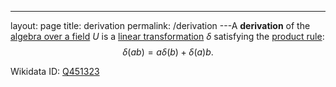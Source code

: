 ---
 layout: page
 title: derivation
 permalink: /derivation
---A **derivation** of the [algebra over a field](https://defsmath.github.io/DefsMath/algebra_over_a_field) $U$ is a [linear transformation](https://defsmath.github.io/DefsMath/linear_transformation) $\delta$ satisfying the [product rule](https://defsmath.github.io/DefsMath/product_rule): $$\delta(ab) = a\delta(b) + \delta(a) b.$$

Wikidata ID: [Q451323](https://www.wikidata.org/wiki/Q451323)